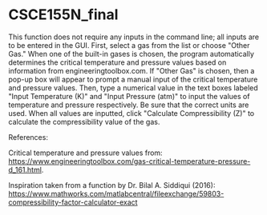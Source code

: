 # CSCE155N_final
This function does not require any inputs in the command line; all inputs 
are to be entered in the GUI. First, select a gas from the list or choose 
"Other Gas." When one of the built-in gases is chosen, the program 
automatically determines the critical temperature and pressure values based
on information from engineeringtoolbox.com. If "Other Gas" is chosen, then 
a pop-up box will appear to prompt a manual input of the critical 
temperature and pressure values. Then, type a numerical value in the text 
boxes labeled "Input Temperature (K)" and "Input Pressure (atm)" to input 
the values of temperature and pressure respectively. Be sure that the 
correct units are used. When all values are inputted, click "Calculate 
Compressibility (Z)" to calculate the compressibility value of the gas.

References:

Critical temperature and pressure values from:
https://www.engineeringtoolbox.com/gas-critical-temperature-pressure-d_161.html. 

Inspiration taken from a function by Dr. Bilal A. Siddiqui (2016):
https://www.mathworks.com/matlabcentral/fileexchange/59803-compressibility-factor-calculator-exact
